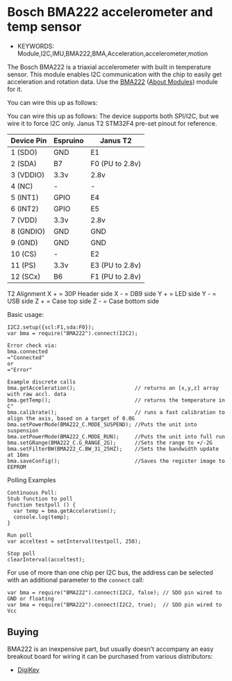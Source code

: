 <!--- Copyright (c) 2015 Clayton Knight/Janus RC. See the file LICENSE for copying permission. -->
Bosch BMA222 accelerometer and temp sensor
==========================

* KEYWORDS: Module,I2C,IMU,BMA222,BMA,Acceleration,accelerometer,motion

The Bosch BMA222 is a triaxial accelerometer with built in temperature sensor. This module enables I2C communication with the chip to easily get acceleration and rotation data. Use the [BMA222](/modules/BMA222.js) ([About Modules](/Modules)) module for it.

You can wire this up as follows:

You can wire this up as follows:
The device supports both SPI/I2C, but we wire it to force I2C only.
Janus T2 STM32F4 pre-set pinout for reference.

| Device Pin | Espruino |     Janus T2    |
| ---------- | -------- | --------------- |
| 1  (SDO)   | GND      | E1              |
| 2  (SDA)   | B7       | F0 (PU to 2.8v) |
| 3  (VDDIO) | 3.3v     | 2.8v            |
| 4  (NC)    | -        | -               |
| 5  (INT1)  | GPIO     | E4              |
| 6  (INT2)  | GPIO     | E5              |
| 7  (VDD)   | 3.3v     | 2.8v            |
| 8  (GNDIO) | GND      | GND             |
| 9  (GND)   | GND      | GND             |
| 10 (CS)    | -        | E2              |
| 11 (PS)    | 3.3v     | E3 (PU to 2.8v) |
| 12 (SCx)   | B6       | F1 (PU to 2.8v) |

T2 Alignment
X + = 30P Header side
X - = DB9 side
Y + = LED side
Y - = USB side
Z + = Case top side
Z - = Case bottom side

Basic usage:

```
I2C2.setup({scl:F1,sda:F0});
var bma = require("BMA222").connect(I2C2);

Error check via:
bma.connected
="Connected"
or
="Error"

Example discrete calls
bma.getAcceleration(); 					 // returns an [x,y,z] array with raw accl. data
bma.getTemp();         					 // returns the temperature in C°
bma.calibrate();       					 // runs a fast calibration to align the axis, based on a target of 0.0G
bma.setPowerMode(BMA222_C.MODE_SUSPEND); //Puts the unit into suspension
bma.setPowerMode(BMA222_C.MODE_RUN);     //Puts the unit into full run
bma.setGRange(BMA222_C.G_RANGE_2G);      //Sets the range to +/-2G
bma.setFilterBW(BMA222_C.BW_31_25HZ);    //Sets the bandwidth update at 16ms
bma.saveConfig();      					 //Saves the register image to EEPROM
```

Polling Examples

```
Continuous Poll:
Stub function to poll
function testpoll () {
  var temp = bma.getAcceleration();
  console.log(temp);
}

Run poll
var acceltest = setInterval(testpoll, 250);

Stop poll
clearInterval(acceltest);
```

For use of more than one chip per I2C bus, the address can be selected with an additional parameter to the `connect` call:

```
var bma = require("BMA222").connect(I2C2, false); // SDO pin wired to GND or floating
var bma = require("BMA222").connect(I2C2, true);  // SDO pin wired to Vcc
```

Buying
-----

BMA222 is an inexpensive part, but usually doesn't accompany an easy breakout board for wiring
it can be purchased from various distributors:
* [DigiKey](http://www.digikey.com/product-detail/en/BMA222/828-1025-1-ND/2676528)
